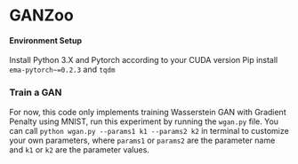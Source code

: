 # GANZoo
 
#### Environment Setup
Install Python 3.X and Pytorch according to your CUDA version
Pip install `ema-pytorch~=0.2.3` and `tqdm`

### Train a GAN
For now, this code only implements training Wasserstein GAN with Gradient Penalty using MNIST, run this experiment by running the `wgan.py` file. You can call `python wgan.py --params1 k1 --params2 k2` in terminal to customize your own parameters, where `params1` or `params2` are the parameter name and `k1` or `k2` are the parameter values.